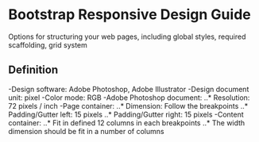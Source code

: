 # Bootstrap Responsive Design Guide
Options for structuring your web pages, including global styles, required scaffolding, grid system

## Definition
-Design software: Adobe Photoshop, Adobe Illustrator 
-Design document unit: pixel
-Color mode: RGB
-Adobe Photoshop document:
..* Resolution: 72 pixels / inch
-Page container:
..* Dimension: Follow the breakpoints
..* Padding/Gutter left: 15 pixels
..* Padding/Gutter right: 15 pixels
-Content container:
..* Fit in defined 12 columns in each breakpoints
..* The width dimension should be fit in a number of columns

